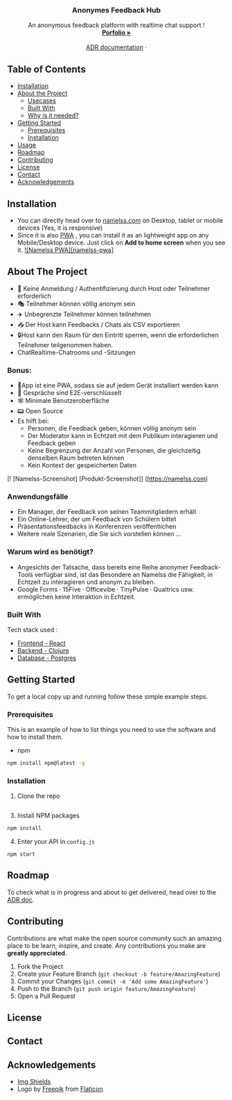 <!-- PROJECT LOGO -->
<br />
<p align="center">
  </a>

  <h3 align="center">Anonymes Feedback Hub</h3>

  <p align="center">
    An anonymous feedback platform with realtime chat support !
    <br />
    <a href="https://Adiothman.com"><strong>Porfolio »</strong></a>
    <br />
    <br />
    <a href="https://1drv.ms/w/s!Aollgz5UAL6hg41zcUdgJch2VCnqFQ?e=pVg065">ADR documentation</a>
    ·
   
  </p>
</p>



<!-- TABLE OF CONTENTS -->
## Table of Contents

* [Installation](#installation)
* [About the Project](#about-the-project)
  * [Usecases](#use-cases)
  * [Built With](#built-with)
  * [Why is it needed?](#why-is-it-needed) 
* [Getting Started](#getting-started)
  * [Prerequisites](#prerequisites)
  * [Installation](#installation)
* [Usage](#usage)
* [Roadmap](#roadmap)
* [Contributing](#contributing)
* [License](#license)
* [Contact](#contact)
* [Acknowledgements](#acknowledgements)

## Installation
* You can directly head over to <a href="http://namelss.com" target="_blank">namelss.com</a> on Desktop, tablet or mobile devices (Yes, it is responsive)
* Since it is also [PWA](https://love2dev.com/blog/progressive-web-app-features/) , you can install it as an lightweight app on any Mobile/Desktop device. Just click on **Add to home screen** when you see it. 
[![Namelss PWA][namelss-pwa]](https://namelss.com)

<!-- ABOUT THE PROJECT -->
## About The Project
* 🙅 Keine Anmeldung / Authentifizierung durch Host oder Teilnehmer erforderlich
* 🎭 Teilnehmer können völlig anonym sein
* ✈️ Unbegrenzte Teilnehmer können teilnehmen
* 📥 Der Host kann Feedbacks / Chats als CSV exportieren
* 🔒Host kann den Raum für den Eintritt sperren, wenn die erforderlichen Teilnehmer teilgenommen haben.
* ChatRealtime-Chatrooms und -Sitzungen

### Bonus:
* 📱App ist eine PWA, sodass sie auf jedem Gerät installiert werden kann
* 🔐 Gespräche sind E2E-verschlüsselt
* 🕸️ Minimale Benutzeroberfläche
* 📟 Open Source
* Es hilft bei:
    - Personen, die Feedback geben, können völlig anonym sein
    - Der Moderator kann in Echtzeit mit dem Publikum interagieren und Feedback geben
    - Keine Begrenzung der Anzahl von Personen, die gleichzeitig denselben Raum betreten können
    - Kein Kontext der gespeicherten Daten

[! [Namelss-Screenshot] [Produkt-Screenshot]] (https://namelss.com)

### Anwendungsfälle
* Ein Manager, der Feedback von seinen Teammitgliedern erhält
* Ein Online-Lehrer, der um Feedback von Schülern bittet
* Präsentationsfeedbacks in Konferenzen veröffentlichen
* Weitere reale Szenarien, die Sie sich vorstellen können ...

### Warum wird es benötigt?
* Angesichts der Tatsache, dass bereits eine Reihe anonymer Feedback-Tools verfügbar sind, ist das Besondere an Namelss die Fähigkeit, in Echtzeit zu interagieren und anonym zu bleiben.
* Google Forms · 15Five · Officevibe · TinyPulse · Qualtrics usw. ermöglichen keine Interaktion in Echtzeit.

### Built With
Tech stack used : 
* [Frontend - React](https://reactjs.org/)
* [Backend - Clojure](https://clojure.org/)
* [Database - Postgres](https://www.postgresql.org/)

<!-- GETTING STARTED -->
## Getting Started

To get a local copy up and running follow these simple example steps.

### Prerequisites

This is an example of how to list things you need to use the software and how to install them.
* npm
```sh
npm install npm@latest -g
```

### Installation

1. Clone the repo
```sh
```
3. Install NPM packages
```sh
npm install
```
4. Enter your API in `config.js`
```JS
npm start
```

<!-- ROADMAP -->
## Roadmap
To check what is in progress and about to get delivered, head over to the [ADR doc](https://docs.google.com/document/d/1Yhp8g4n9ISx1rKzYzL-qt9fs8BNQRiLf0agn9uY8sFk/edit#heading=h.a4u119gnl3b7).


<!-- CONTRIBUTING -->
## Contributing

Contributions are what make the open source community such an amazing place to be learn, inspire, and create. Any contributions you make are **greatly appreciated**.

1. Fork the Project
2. Create your Feature Branch (`git checkout -b feature/AmazingFeature`)
3. Commit your Changes (`git commit -m 'Add some AmazingFeature'`)
4. Push to the Branch (`git push origin feature/AmazingFeature`)
5. Open a Pull Request


<!-- LICENSE -->
## License



<!-- CONTACT -->
## Contact


<!-- ACKNOWLEDGEMENTS -->
## Acknowledgements
* [Img Shields](https://shields.io)
* Logo by <a href="http://www.freepik.com/" title="Freepik">Freepik</a> from <a href="https://www.flaticon.com/" title="Flaticon"> Flaticon</a>

<!-- MARKDOWN LINKS & IMAGES -->
